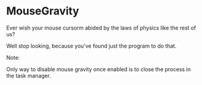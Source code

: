 # MouseGravity
Ever wish your mouse cursorm abided by the laws of physics like the rest of us?

Well stop looking, because you've found just the program to do that.

Note:

Only way to disable mouse gravity once enabled is to close the process in the task manager.
